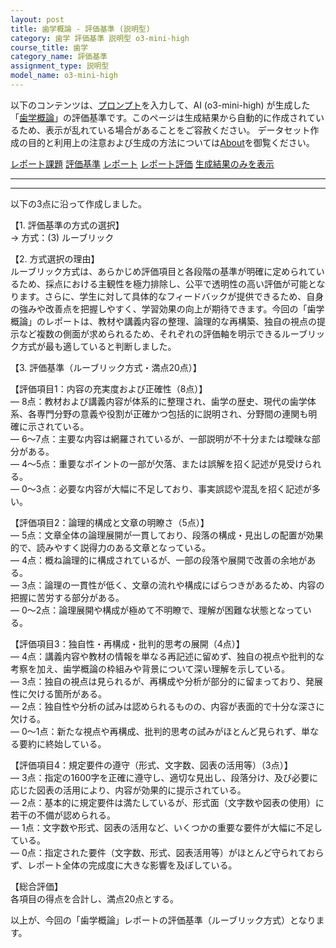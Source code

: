 ```yaml
---
layout: post
title: 歯学概論 - 評価基準 (説明型)
category: 歯学 評価基準 説明型 o3-mini-high
course_title: 歯学
category_name: 評価基準
assignment_type: 説明型
model_name: o3-mini-high
---
```


以下のコンテンツは、[プロンプト](https://github.com/takedatoshiyuki/synthetic_assignments/tree/main/generated/歯学/o3-mini-high/prompt_評価基準-説明型.md)を入力して、AI (o3-mini-high) が生成した「[歯学概論](/contents/歯学/)」の評価基準です。このページは生成結果から自動的に作成されているため、表示が乱れている場合があることをご容赦ください。
データセット作成の目的と利用上の注意および生成の方法については[About](/About)を御覧ください。

[レポート課題](../レポート課題-説明型)
[評価基準](../評価基準-説明型)
[レポート](../レポート-説明型)
[レポート評価](../レポート評価-説明型)
[生成結果のみを表示](https://github.com/takedatoshiyuki/synthetic_assignments/tree/main/generated/歯学/o3-mini-high/評価基準-説明型.md)
  

***
***
  
以下の3点に沿って作成しました。

【1. 評価基準の方式の選択】  
→ 方式：(3) ルーブリック

【2. 方式選択の理由】  
ルーブリック方式は、あらかじめ評価項目と各段階の基準が明確に定められているため、採点における主観性を極力排除し、公平で透明性の高い評価が可能となります。さらに、学生に対して具体的なフィードバックが提供できるため、自身の強みや改善点を把握しやすく、学習効果の向上が期待できます。今回の「歯学概論」のレポートは、教材や講義内容の整理、論理的な再構築、独自の視点の提示など複数の側面が求められるため、それぞれの評価軸を明示できるルーブリック方式が最も適していると判断しました。

【3. 評価基準（ルーブリック方式・満点20点）】

【評価項目1：内容の充実度および正確性（8点）】  
― 8点：教材および講義内容が体系的に整理され、歯学の歴史、現代の歯学体系、各専門分野の意義や役割が正確かつ包括的に説明され、分野間の連関も明確に示されている。  
― 6～7点：主要な内容は網羅されているが、一部説明が不十分または曖昧な部分がある。  
― 4～5点：重要なポイントの一部が欠落、または誤解を招く記述が見受けられる。  
― 0～3点：必要な内容が大幅に不足しており、事実誤認や混乱を招く記述が多い。

【評価項目2：論理的構成と文章の明瞭さ（5点）】  
― 5点：文章全体の論理展開が一貫しており、段落の構成・見出しの配置が効果的で、読みやすく説得力のある文章となっている。  
― 4点：概ね論理的に構成されているが、一部の段落や展開で改善の余地がある。  
― 3点：論理の一貫性が低く、文章の流れや構成にばらつきがあるため、内容の把握に苦労する部分がある。  
― 0～2点：論理展開や構成が極めて不明瞭で、理解が困難な状態となっている。

【評価項目3：独自性・再構成・批判的思考の展開（4点）】  
― 4点：講義内容や教材の情報を単なる再記述に留めず、独自の視点や批判的な考察を加え、歯学概論の枠組みや背景について深い理解を示している。  
― 3点：独自の視点は見られるが、再構成や分析が部分的に留まっており、発展性に欠ける箇所がある。  
― 2点：独自性や分析の試みは認められるものの、内容が表面的で十分な深さに欠ける。  
― 0～1点：新たな視点や再構成、批判的思考の試みがほとんど見られず、単なる要約に終始している。

【評価項目4：規定要件の遵守（形式、文字数、図表の活用等）（3点）】  
― 3点：指定の1600字を正確に遵守し、適切な見出し、段落分け、及び必要に応じた図表の活用により、内容が効果的に提示されている。  
― 2点：基本的に規定要件は満たしているが、形式面（文字数や図表の使用）に若干の不備が認められる。  
― 1点：文字数や形式、図表の活用など、いくつかの重要な要件が大幅に不足している。  
― 0点：指定された要件（文字数、形式、図表活用等）がほとんど守られておらず、レポート全体の完成度に大きな影響を及ぼしている。

【総合評価】  
各項目の得点を合計し、満点20点とする。

以上が、今回の「歯学概論」レポートの評価基準（ルーブリック方式）となります。
